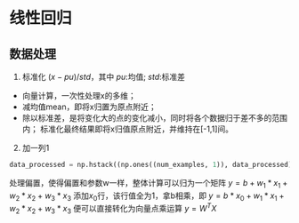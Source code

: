 # 线性回归

## 数据处理
1. 标准化
$(x-pu)/std$，其中 $pu$:均值; $std$:标准差
- 向量计算，一次性处理x的多维；
- 减均值mean，即将x归置为原点附近；
- 除以标准差，是将变化大的点的变化减小，同时将各个数据归于差不多的范围内；
标准化最终结果即将x归值原点附近，并维持在[-1,1]间。

2. 加一列1
```python
data_processed = np.hstack((np.ones((num_examples, 1)), data_processed))
```
处理偏置，使得偏置和参数w一样，整体计算可以归为一个矩阵
$y = b + w_1 * x_1 + w_2 * x_2 + w_3 * x_3$
添加$x_0$行，该行值全为1，拿b相乘，即
$y = b * x_0 + w_1 * x_1 + w_2 * x_2 + w_3 * x_3$
便可以直接转化为向量点乘运算
$y = W^TX$